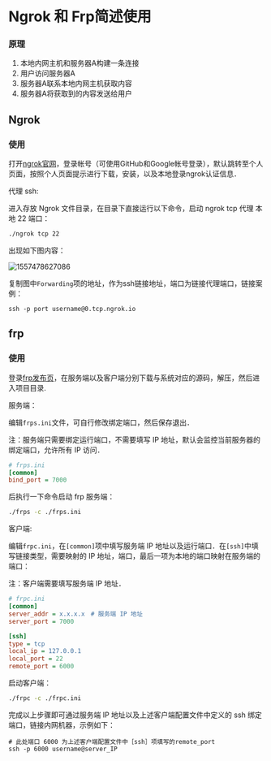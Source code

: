 # Ngrok 和 Frp简述使用

### 原理

1. 本地内网主机和服务器A构建一条连接
2. 用户访问服务器A
3. 服务器A联系本地内网主机获取内容
4. 服务器A将获取到的内容发送给用户

## Ngrok

### 使用

打开[ngrok官网](https://ngrok.com)，登录帐号（可使用GitHub和Google帐号登录），默认跳转至个人页面，按照个人页面提示进行下载，安装，以及本地登录ngrok认证信息．

代理 ssh:

进入存放 Ngrok 文件目录，在目录下直接运行以下命令，启动 ngrok tcp 代理 本地 22 端口：

```bash
./ngrok tcp 22
```

出现如下图内容：

![1557478627086](/home/sunxr/git_data/test/docs/image/1557478627086.png)

复制图中`Forwarding`项的地址，作为ssh链接地址，端口为链接代理端口，链接案例：

```
ssh -p port username@0.tcp.ngrok.io
```





## frp

### 使用

登录[frp发布页](<https://github.com/fatedier/frp/releases>)，在服务端以及客户端分别下载与系统对应的源码，解压，然后进入项目目录.

服务端：

编辑`frps.ini`文件，可自行修改绑定端口，然后保存退出．

注：服务端只需要绑定运行端口，不需要填写 IP 地址，默认会监控当前服务器的绑定端口，允许所有 IP 访问．

```ini
# frps.ini
[common]
bind_port = 7000
```

后执行一下命令启动 frp 服务端：

```bash
./frps -c ./frps.ini
```



客户端:

编辑`frpc.ini`，在`[common]`项中填写服务端 IP 地址以及运行端口．在`[ssh]`中填写链接类型，需要映射的 IP 地址，端口，最后一项为本地的端口映射在服务端的端口：

注：客户端需要填写服务端 IP 地址．

```ini
# frpc.ini
[common]
server_addr = x.x.x.x　# 服务端 IP 地址
server_port = 7000

[ssh]
type = tcp
local_ip = 127.0.0.1
local_port = 22
remote_port = 6000
```

启动客户端：

```bash
./frpc -c ./frpc.ini
```



完成以上步骤即可通过服务端 IP 地址以及上述客户端配置文件中定义的 ssh 绑定端口，链接内网机器，示例如下：

```
# 此处端口 6000 为上述客户端配置文件中［ssh］项填写的remote_port
ssh -p 6000 username@server_IP
```





